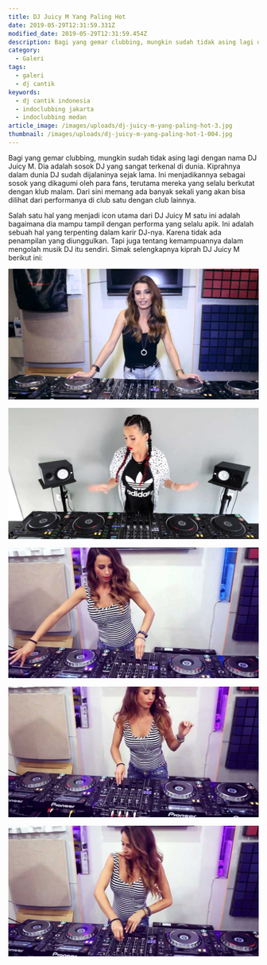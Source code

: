 ```yaml
---
title: DJ Juicy M Yang Paling Hot
date: 2019-05-29T12:31:59.331Z
modified_date: 2019-05-29T12:31:59.454Z
description: Bagi yang gemar clubbing, mungkin sudah tidak asing lagi dengan nama DJ Juicy M. Dia adalah sosok DJ yang sangat terkenal di dunia.
category:
  - Galeri
tags:
  - galeri
  - dj cantik
keywords:
  - dj cantik indonesia
  - indoclubbing jakarta
  - indoclubbing medan
article_image: /images/uploads/dj-juicy-m-yang-paling-hot-3.jpg
thumbnail: /images/uploads/dj-juicy-m-yang-paling-hot-1-004.jpg
---
```

Bagi yang gemar clubbing, mungkin sudah tidak asing lagi dengan nama DJ Juicy M. Dia adalah sosok DJ yang sangat terkenal di dunia. Kiprahnya dalam dunia DJ sudah dijalaninya sejak lama. Ini menjadikannya sebagai sosok yang dikagumi oleh para fans, terutama mereka yang selalu berkutat dengan klub malam. Dari sini memang ada banyak sekali yang akan bisa dilihat dari performanya di club satu dengan club lainnya.

Salah satu hal yang menjadi icon utama dari DJ Juicy M satu ini adalah bagaimana dia mampu tampil dengan performa yang selalu apik. Ini adalah sebuah hal yang terpenting dalam karir DJ-nya. Karena tidak ada penampilan yang diunggulkan. Tapi juga tentang kemampuannya dalam mengolah musik DJ itu sendiri. Simak selengkapnya kiprah DJ Juicy M berikut ini: 

![Gallery: DJ Juicy M Yang Paling Hot](/images/uploads/dj-juicy-m-yang-paling-hot-3.jpg)

![Gallery: DJ Juicy M Yang Paling Hot](/images/uploads/dj-juicy-m-yang-paling-hot-5.jpg)

![Gallery: DJ Juicy M Yang Paling Hot](/images/uploads/dj-juicy-m-yang-paling-hot-4.jpg)

![Gallery: DJ Juicy M Yang Paling Hot](/images/uploads/dj-juicy-m-yang-paling-hot-1.jpg)

![Gallery: DJ Juicy M Yang Paling Hot](/images/uploads/dj-juicy-m-yang-paling-hot-2.jpg)
